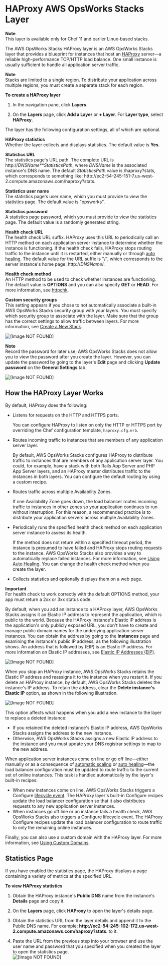 # HAProxy AWS OpsWorks Stacks Layer<a name="layers-haproxy"></a>

**Note**  
This layer is available only for Chef 11 and earlier Linux\-based stacks\.

The AWS OpsWorks Stacks HAProxy layer is an AWS OpsWorks Stacks layer that provides a blueprint for instances that host an [HAProxy](http://haproxy.1wt.eu/) server—a reliable high\-performance TCP/HTTP load balance\. One small instance is usually sufficient to handle all application server traffic\. 

**Note**  
Stacks are limited to a single region\. To distribute your application across multiple regions, you must create a separate stack for each region\.

**To create a HAProxy layer**

1. In the navigation pane, click **Layers**\.

1. On the **Layers** page, click **Add a Layer** or **\+ Layer**\. For **Layer type**, select **HAProxy**\.

The layer has the following configuration settings, all of which are optional\.

**HAProxy statistics**  
Whether the layer collects and displays statistics\. The default value is **Yes**\.

**Statistics URL**  
The statistics page's URL path\. The complete URL is http://*DNSName**StatisticsPath*, where *DNSName* is the associated instance's DNS name\. The default *StatisticsPath* value is /haproxy?stats, which corresponds to something like: http://ec2\-54\-245\-151\-7\.us\-west\-2\.compute\.amazonaws\.com/haproxy?stats\.

**Statistics user name**  
The statistics page's user name, which you must provide to view the statistics page\. The default value is "opsworks"\.

**Statistics password**  
A statistics page password, which you must provide to view the statistics page\. The default value is a randomly generated string\.

**Health check URL**  
The health check URL suffix\. HAProxy uses this URL to periodically call an HTTP method on each application server instance to determine whether the instance is functioning\. If the health check fails, HAProxy stops routing traffic to the instance until it is restarted, either manually or through [auto healing](workinginstances-autohealing.md)\. The default value for the URL suffix is "/", which corresponds to the server instance's home page: http://*DNSName*/\. 

**Health check method**  
An HTTP method to be used to check whether instances are functioning\. The default value is **OPTIONS** and you can also specify **GET** or **HEAD**\. For more information, see [httpchk](http://cbonte.github.io/haproxy-dconv/configuration-1.5.html)\. 

**Custom security groups**  
This setting appears if you chose to not automatically associate a built\-in AWS OpsWorks Stacks security group with your layers\. You must specify which security group to associate with the layer\. Make sure that the group has the correct settings to allow traffic between layers\. For more information, see [Create a New Stack](workingstacks-creating.md)\.

![\[Image NOT FOUND\]](http://docs.aws.amazon.com/opsworks/latest/userguide/images/add_layer_haproxy.png)

**Note**  
Record the password for later use; AWS OpsWorks Stacks does not allow you to view the password after you create the layer\. However, you can update the password by going to the layer's **Edit** page and clicking **Update password** on the **General Settings** tab\.  

![\[Image NOT FOUND\]](http://docs.aws.amazon.com/opsworks/latest/userguide/images/haproxy_update_password.png)

## How the HAProxy Layer Works<a name="w2ab1c14c63b7c19c11c19"></a>

By default, HAProxy does the following:
+ Listens for requests on the HTTP and HTTPS ports\.

  You can configure HAProxy to listen on only the HTTP or HTTPS port by overriding the Chef configuration template, `haproxy.cfg.erb`\.
+ Routes incoming traffic to instances that are members of any application server layer\.

  By default, AWS OpsWorks Stacks configures HAProxy to distribute traffic to instances that are members of any application server layer\. You could, for example, have a stack with both Rails App Server and PHP App Server layers, and an HAProxy master distributes traffic to the instances in both layers\. You can configure the default routing by using a custom recipe\.
+ Routes traffic across multiple Availability Zones\.

  If one Availability Zone goes down, the load balancer routes incoming traffic to instances in other zones so your application continues to run without interruption\. For this reason, a recommended practice is to distribute your application servers across multiple Availability Zones\.
+ Periodically runs the specified health check method on each application server instance to assess its health\.

  If the method does not return within a specified timeout period, the instance is presumed to have failed and HAProxy stops routing requests to the instance\. AWS OpsWorks Stacks also provides a way to automatically replace failed instances\. For more information, see [Using Auto Healing](workinginstances-autohealing.md)\. You can change the health check method when you create the layer\. 
+ Collects statistics and optionally displays them on a web page\.

**Important**  
For health check to work correctly with the default OPTIONS method, your app must return a 2xx or 3xx status code\.

By default, when you add an instance to a HAProxy layer, AWS OpsWorks Stacks assigns it an Elastic IP address to represent the application, which is public to the world\. Because the HAProxy instance's Elastic IP address is the application's only publicly exposed URL, you don't have to create and manage public domain names for the underlying application server instances\. You can obtain the address by going to the **Instances** page and examining the instance's public IP address, as the following illustration shows\. An address that is followed by \(EIP\) is an Elastic IP address\. For more information on Elastic IP addresses, see [Elastic IP Addresses \(EIP\)](http://docs.aws.amazon.com/AWSEC2/latest/UserGuide/elastic-ip-addresses-eip.html)\. 

![\[Image NOT FOUND\]](http://docs.aws.amazon.com/opsworks/latest/userguide/images/load_balancer_elastic_ip.png)

When you stop an HAProxy instance, AWS OpsWorks Stacks retains the Elastic IP address and reassigns it to the instance when you restart it\. If you delete an HAProxy instance, by default, AWS OpsWorks Stacks deletes the instance's IP address\. To retain the address, clear the **Delete instance's Elastic IP** option, as shown in the following illustration\.

![\[Image NOT FOUND\]](http://docs.aws.amazon.com/opsworks/latest/userguide/images/delete_lb.png)

This option affects what happens when you add a new instance to the layer to replace a deleted instance:
+ If you retained the deleted instance's Elastic IP address, AWS OpsWorks Stacks assigns the address to the new instance\.
+ Otherwise, AWS OpsWorks Stacks assigns a new Elastic IP address to the instance and you must update your DNS registrar settings to map to the new address\.

When application server instances come on line or go off line—either manually or as a consequence of [automatic scaling](workinginstances-autoscaling.md) or [auto healing](workinginstances-autohealing.md)—the load balancer configuration must be updated to route traffic to the current set of online instances\. This task is handled automatically by the layer's built\-in recipes:
+ When new instances come on line, AWS OpsWorks Stacks triggers a Configure [lifecycle event](workingcookbook-events.md)\. The HAProxy layer's built\-in Configure recipes update the load balancer configuration so that it also distributes requests to any new application server instances\.
+ When instances go off line or an instance fails a health check, AWS OpsWorks Stacks also triggers a Configure lifecycle event\. The HAProxy Configure recipes update the load balancer configuration to route traffic to only the remaining online instances\. 

Finally, you can also use a custom domain with the HAProxy layer\. For more information, see [Using Custom Domains](workingapps-domains.md)\. 

## Statistics Page<a name="w2ab1c14c63b7c19c11c21"></a>

If you have enabled the statistics page, the HAProxy displays a page containing a variety of metrics at the specified URL\.

**To view HAProxy statistics**

1. Obtain the HAProxy instance's **Public DNS** name from the instance's **Details** page and copy it\.

1. On the **Layers** page, click **HAProxy** to open the layer's details page\.

1. Obtain the statistics URL from the layer details and append it to the Public DNS name\. For example: **http://ec2\-54\-245\-102\-172\.us\-west\-2\.compute\.amazonaws\.com/haproxy?stats**\. to it\.

1. Paste the URL from the previous step into your browser and use the user name and password that you specified when you created the layer to open the statistics page\.   
![\[Image NOT FOUND\]](http://docs.aws.amazon.com/opsworks/latest/userguide/images/haproxy_stats.png)